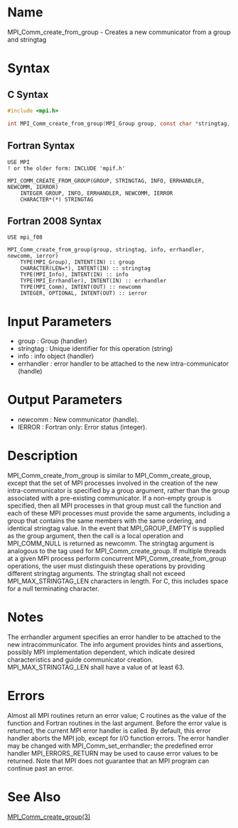 # Name

MPI_Comm_create_from_group - Creates a new communicator from a group and stringtag

# Syntax

## C Syntax

```C
#include <mpi.h>

int MPI_Comm_create_from_group(MPI_Group group, const char *stringtag, MPI_Info info, MPI_Errhandler errhandler, MPI_Comm *newcomm)
```

## Fortran Syntax

```Fortran
USE MPI
! or the older form: INCLUDE 'mpif.h'

MPI_COMM_CREATE_FROM_GROUP(GROUP, STRINGTAG, INFO, ERRHANDLER, NEWCOMM, IERROR)
    INTEGER	GROUP, INFO, ERRHANDLER, NEWCOMM, IERROR
    CHARACTER*(*) STRINGTAG
```


## Fortran 2008 Syntax

```Fortran
USE mpi_f08

MPI_Comm_create_from_group(group, stringtag, info, errhandler, newcomm, ierror)
    TYPE(MPI_Group), INTENT(IN) :: group
    CHARACTER(LEN=*), INTENT(IN) :: stringtag
    TYPE(MPI_Info), INTENT(IN) :: info
    TYPE(MPI_Errhandler), INTENT(IN) :: errhandler
    TYPE(MPI_Comm), INTENT(OUT) :: newcomm
    INTEGER, OPTIONAL, INTENT(OUT) :: ierror
```


# Input Parameters

* group : Group (handler)
* stringtag : Unique identifier for this operation (string)
* info : info object (handler)
* errhandler : error handler to be attached to the new intra-communicator (handle)

# Output Parameters

* newcomm : New communicator (handle).
* IERROR : Fortran only: Error status (integer).

# Description

MPI_Comm_create_from_group is similar to MPI_Comm_create_group, except
that the set of MPI processes involved in the creation of the new intra-communicator
is specified by a group argument, rather than the group associated with a pre-existing communicator.
If a non-empty group is specified, then all MPI processes in that group must call
the function and each of these MPI processes must provide the same arguments, including
a group that contains the same members with the same ordering, and identical stringtag
value. In the event that MPI_GROUP_EMPTY is supplied as the group argument, then the
call is a local operation and MPI_COMM_NULL is returned as newcomm. The stringtag argument
is analogous to the tag used for MPI_Comm_create_group. If multiple threads at
a given MPI process perform concurrent MPI_Comm_create_from_group operations,
the user must distinguish these operations by providing different stringtag arguments. The
stringtag shall not exceed MPI_MAX_STRINGTAG_LEN characters in length. For C, this includes
space for a null terminating character.

# Notes

The errhandler argument specifies an error handler to be attached to the new intracommunicator.
The info argument provides hints and assertions, possibly MPI implementation dependent, which
indicate desired characteristics and guide communicator creation. MPI_MAX_STRINGTAG_LEN shall have a value
of at least 63.


# Errors

Almost all MPI routines return an error value; C routines as the value
of the function and Fortran routines in the last argument.
Before the error value is returned, the current MPI error handler is
called. By default, this error handler aborts the MPI job, except for
I/O function errors. The error handler may be changed with
MPI_Comm_set_errhandler; the predefined error handler MPI_ERRORS_RETURN
may be used to cause error values to be returned. Note that MPI does not
guarantee that an MPI program can continue past an error.

# See Also

[MPI_Comm_create_group(3)](MPI_Comm_create_group.html)
